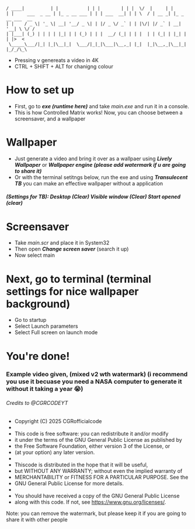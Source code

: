 ```
/ ____|          | |           | | |        | | |  \/  |     | |          
| |     ___  _ __ | |_ _ __ ___ | | | ___  __| | | \  / | __ _| |_ _ __ ___  __
| |    / _ \| '_ \| __| '__/ _ \| | |/ _ \/ _` | | |\/| |/ _` | __| '__| \ \/ /
| |___| (_) | | | | |_| | | (_) | | |  __/ (_| | | |  | | (_| | |_| |  | |>  < 
 \_____\___/|_| |_|\__|_|  \___/|_|_|\___|\__,_| |_|  |_|\__,_|\__|_|  |_/_/\_\
```
* Pressing v genereats a video in 4K
* CTRL + SHIFT + ALT for chanigng colour

# How to set up
* First, go to ***exe (runtime here)*** and take *main.exe* and run it in a console.
* This is how Controlled Matrix works!
Now, you can choose between a screensaver, and a wallpaper

# Wallpaper
* Just generate a video and bring it over as a wallpaer using ***Lively Wallpaper*** or ***Wallpaper engine (please add watermark if u are going to share it)***
* Or with the terminal setitngs below, run the exe and using ***Transulecent TB*** you can make an effective wallpaper without a application
##### (Settings for TB): Desktop (Clear) Visible window (Clear) Start opened (clear)

# Screensaver
* Take *main.scr* and place it in System32
* Then open ***Change screen saver*** (search it up) 
* Now select main
# Next, go to terminal (terminal settings for nice wallpaper background)
* Go to startup
* Select Launch parameters
* Select Full screen on launch mode 

# You're done!


### Example video given, (mixed v2 wth watermark) (i recommend you use it becuase you need a NASA computer to generate it without it taking a year 😭)

###### Credits to @CGRCODEYT

* Copyright (C) 2025 CGRofficialcode
 *
 * This code is free software: you can redistribute it and/or modify
 * it under the terms of the GNU General Public License as published by
 * the Free Software Foundation, either version 3 of the License, or
 * (at your option) any later version.
 *
 * Thiscode is distributed in the hope that it will be useful,
 * but WITHOUT ANY WARRANTY; without even the implied warranty of
 * MERCHANTABILITY or FITNESS FOR A PARTICULAR PURPOSE.  See the
 * GNU General Public License for more details.
 *
 * You should have received a copy of the GNU General Public License
 * along with this code.  If not, see <https://www.gnu.org/licenses/>.

Note: you can remove the watermark, but please keep it if you are going to share it with other people
